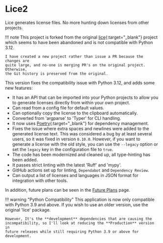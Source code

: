 # Lice2

Lice generates license files. No more hunting down licenses from other projects.

!!! note
    This project is forked from the original
    [lice](https://github.com/licenses/lice){:target="_blank"} project which
    seems to have been abandoned and is not compatible with Python 3.12.

    I have created a new project rather than issue a PR because the changes are
    quite large, and no-one is merging PR's on the original project. Otherwise,
    the Git history is preserved from the original.

This version fixes the compatibility issue with Python 3.12, and adds some new
features:

- It has an API that can be imported into your Python projects to allow you to
  generate licenses directly from within your own project.
- Can read from a config file for default values.
- Can optionally copy the license to the clipboard automatically.
- Converted from 'argparse' to 'Typer' for CLI handling.
- It now uses [Poetry](https://python-poetry.org/){:target="_blank"} for
  dependency management.
- Fixes the issue where extra spaces and newlines were added to the generated
  license text. This was considered a bug by at least several users, so it was
  fixed in version `0.10.0`. However, if you want to generate a license with the
  old style, you can use the `--legacy` option or set the `legacy` key in the
  configuration file to `true`.
- The code has been modernized and cleaned up, all type-hinting has been
  added.
- It passes strict linting with the latest 'Ruff' and 'mypy'.
- GitHub actions set up for linting, `Dependabot` and `Dependency Review`.
- Can output a list of licenses and languages in JSON format for integration
  with other tools.

In addition, future plans can be seen in the [Future Plans](future_plans.md)
page.

!!! warning "Python Compatibility"
    This application is now only compatible with Python 3.9 and above. If you
    wish to use an older version, use the original 'lice' package.

    However, It's the **development** dependencies that are causing the
    incompatibility, so I'll look at reducing the **Production** version in
    future releases while still requiring Python 3.9 or above for development.
